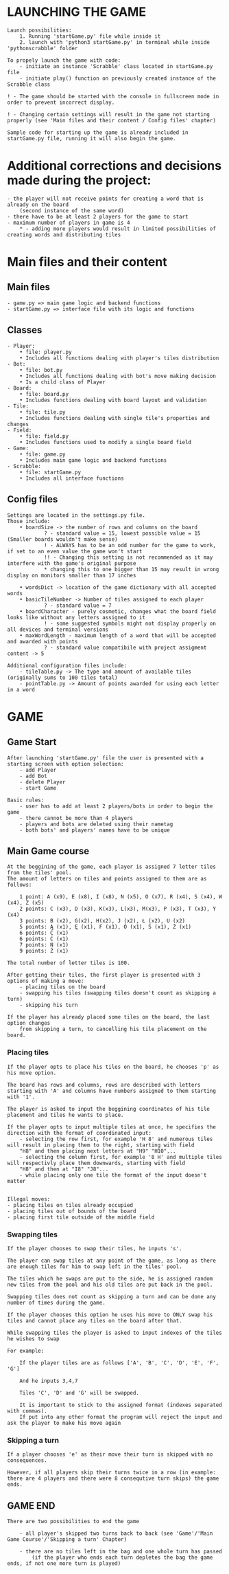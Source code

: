 # LAUNCHING THE GAME

    Launch possibilities:
        1. Running 'startGame.py' file while inside it
        2. launch with 'python3 startGame.py' in terminal while inside 'pythonscrabble' folder

    To propely launch the game with code:
        - initiate an instance 'Scrabble' class located in startGame.py file
        - initiate play() function on previously created instance of the Scrabble class

    ! - The game should be started with the console in fullscreen mode in order to prevent incorrect display.

    ! - Changing certain settings will result in the game not starting properly (see 'Main files and their content / Config files' chapter)

    Sample code for starting up the game is already included in startGame.py file, running it will also begin the game.

# Additional corrections and decisions made during the project:

    - the player will not receive points for creating a word that is already on the board
        (second instance of the same word)
    - there have to be at least 2 players for the game to start
    - maximum number of players in game is 4
        * - adding more players would result in limited possibilities of creating words and distributing tiles

# Main files and their content

## Main files
    - game.py => main game logic and backend functions
    - startGame.py => interface file with its logic and functions

## Classes
    - Player:
        • file: player.py
        • Includes all functions dealing with player's tiles distribution
    - Bot:
        • file: bot.py
        • Includes all functions dealing with bot's move making decision
        • Is a child class of Player
    - Board:
        • file: board.py
        • Includes functions dealing with board layout and validation
    - Tile:
        • file: tile.py
        • Includes functions dealing with single tile's properties and changes
    - Field:
        • file: field.py
        • Includes functions used to modify a single board field
    - Game:
        • file: game.py
        • Includes main game logic and backend functions
    - Scrabble:
        • file: startGame.py
        • Includes all interface functions

## Config files

    Settings are located in the settings.py file.
    Those include:
        • boardSize -> the number of rows and columns on the board
                ? - standard value = 15, lowest possible value = 15 (Smaller boards wouldn't make sense)
                ! - ALWAYS has to be an odd number for the game to work, if set to an even value the game won't start
                !! - Changing this setting is not recommended as it may interfere with the game's original purpose
                * changing this to one bigger than 15 may result in wrong display on monitors smaller than 17 inches

        • wordsDict -> location of the game dictionary with all accepted words
        • basicTileNumber -> Number of tiles assigned to each player
                ? - standard value = 7
        • boardCharacter - purely cosmetic, changes what the board field looks like without any letters assigned to it
                ! - some suggested symbols might not display properly on all devices and terminal versions
        • maxWordLength - maximum length of a word that will be accepted and awarded with points
                ? - standard value compatibile with project assigment content -> 5

    Additional configuration files include:
        - tileTable.py -> The type and amount of available tiles (originally sums to 100 tiles total)
        - pointTable.py -> Amount of points awarded for using each letter in a word

# GAME

## Game Start

    After launching 'startGame.py' file the user is presented with a starting screen with option selection:
        - add Player
        - add Bot
        - delete Player
        - start Game

    Basic rules:
        - user has to add at least 2 players/bots in order to begin the game
        - there cannot be more than 4 players
        - players and bots are deleted using their nametag
        - both bots' and players' names have to be unique


## Main Game course

    At the beggining of the game, each player is assigned 7 letter tiles from the tiles' pool.
    The amount of letters on tiles and points assigned to them are as follows:

        1 point: A (x9), E (x8), I (x8), N (x5), O (x7), R (x4), S (x4), W (x4), Z (x5)
        2 points: C (x3), D (x3), K(x3), L(x3), M(x3), P (x3), T (x3), Y (x4)
        3 points: B (x2), G(x2), H(x2), J (x2), Ł (x2), U (x2)
        5 points: Ą (x1), Ę (x1), F (x1), Ó (x1), Ś (x1), Ż (x1)
        6 points: Ć (x1)
        6 points: Ć (x1)
        7 points: Ń (x1)
        9 points: Ź (x1)

    The total number of letter tiles is 100.

    After getting their tiles, the first player is presented with 3 options of making a move:
        - placing tiles on the board
        - swapping his tiles (swapping tiles doesn't count as skipping a turn)
        - skipping his turn

    If the player has already placed some tiles on the board, the last option changes
        from skipping a turn, to cancelling his tile placement on the board.


### Placing tiles

    If the player opts to place his tiles on the board, he chooses 'p' as his move option.

    The board has rows and columns, rows are described with letters starting with 'A' and columns have numbers assigned to them starting with '1'.

    The player is asked to input the beggining coordinates of his tile placement and tiles he wants to place.

    If the player opts to input multiple tiles at once, he specifies the direction with the format of coordinated input:
        - selecting the row first, for example 'H 8' and numerous tiles will result in placing them to the right, starting with field
        "H8" and then placing next letters at "H9" "H10"...
        - selecting the column first, for example '8 H' and multiple tiles will respectivly place them downwards, starting with field
        "H8" and then at "I8" "J8"...
        - while placing only one tile the format of the input doesn't matter


    Illegal moves:
    - placing tiles on tiles already occupied
    - placing tiles out of bounds of the board
    - placing first tile outside of the middle field

### Swapping tiles

    If the player chooses to swap their tiles, he inputs 's'.

    The player can swap tiles at any point of the game, as long as there are enough tiles for him to swap left in the tiles' pool.

    The tiles which he swaps are put to the side, he is assigned random new tiles from the pool and his old tiles are put back in the pool.

    Swapping tiles does not count as skipping a turn and can be done any number of times during the game.

    If the player chooses this option he uses his move to ONLY swap his tiles and cannot place any tiles on the board after that.

    While swapping tiles the player is asked to input indexes of the tiles he wishes to swap

    For example:

        If the player tiles are as follows ['A', 'B', 'C', 'D', 'E', 'F', 'G']

        And he inputs 3,4,7

        Tiles 'C', 'D' and 'G' will be swapped.

        It is important to stick to the assigned format (indexes separated with commas).
        If put into any other format the program will reject the input and ask the player to make his move again


### Skipping a turn

    If a player chooses 'e' as their move their turn is skipped with no consequences.

    However, if all players skip their turns twice in a row (in example: there are 4 players and there were 8 consequtive turn skips) the game ends.

## GAME END

    There are two possibilities to end the game

        - all player's skipped two turns back to back (see 'Game'/'Main Game Course'/'Skipping a turn' Chapter)

        - there are no tiles left in the bag and one whole turn has passed
            (if the player who ends each turn depletes the bag the game ends, if not one more turn is played)

